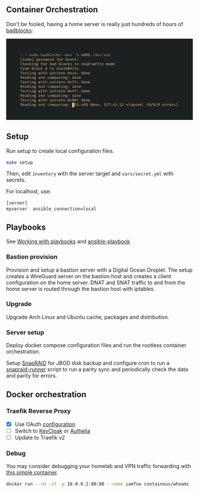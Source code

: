 ## Container Orchestration

Don't be fooled, having a home server is really just hundreds of hours of [badblocks](https://wiki.archlinux.org/index.php/Badblocks):

![sudo badblocks -wsv -b 4096 /dev/sda output](./screenshots/badblocks.png)

## Setup

Run setup to create local configuration files.

```sh
make setup
```

Then, edit `inventory` with the server target and `vars/secret.yml` with secrets.

For localhost, use:

```
[server]
myserver  ansible_connection=local
```

## Playbooks

See [Working with playbooks](https://docs.ansible.com/ansible/latest/user_guide/playbooks.html) and [ansible-playbook](https://docs.ansible.com/ansible/latest/cli/ansible-playbook.html)

### Bastion provision

Provision and setup a bastion server with a Digital Ocean Droplet. The setup creates a WireGuard server on the bastion host and creates a client configuration on the home server. DNAT and SNAT traffic to and from the home server is routed through the bastion host with iptables.

### Upgrade

Upgrade Arch Linux and Ubuntu cache, packages and distribution.

### Server setup

Deploy docker compose configuration files and run the rootless container orchestration.

Setup [SnapRAID](https://www.snapraid.it/) for JBOD disk backup and configure cron to run a [snapraid-runner](https://github.com/Chronial/snapraid-runner) script to run a parity sync and periodically check the data and parity for errors.

## Docker orchestration

### Traefik Reverse Proxy

-   [x] Use OAuth [configuration](https://github.com/CVJoint/docker-compose/blob/master/ymlfiles/traefik.yml)
-   [ ] Switch to [KeyCloak](https://www.keycloak.org/index.html) or [Authelia](https://github.com/clems4ever/authelia)
-   [ ] Update to Traefik v2

### Debug

You may consider debugging your homelab and VPN traffic forwarding with [this simple container](https://github.com/containous/whoami).

```sh
docker run --rm -it -p 10.0.0.2:80:80 --name iamfoo containous/whoami
```

